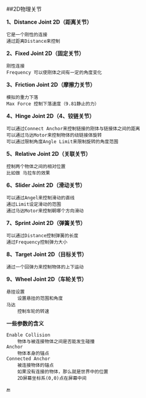 ##2D物理关节

**1、Distance Joint 2D（距离关节）**

    它是一个刚性的连接
    通过距离Distance来控制

**2、Fixed Joint 2D（固定关节）**

    刚性连接
    Frequency 可以使刚体之间有一定的角度变化

**3、Friction Joint 2D（摩擦力关节）**

    模拟的重力下落
    Max Force 控制下落速度（9.81静止的力）

**4、Hinge Joint 2D（4、铰链关节）**

    可以通过Connect Anchor来控制链接的刚体与链接体之间的距离
    可以通过马达Motor来控制物体的绕链接体旋转
    可以通过限制角度Angle Limit来限制旋转的角度范围

**5、Relative Joint 2D（关联关节）**

    控制两个物体之间的相对位置
    比如做 马拉车的效果

**6、Slider Joint 2D（滑动关节）**

    可以通过Angel来控制滑动的直线
    通过Limit设定滑动的范围
    通过马达Motor来控制朝哪个方向滑动

**7、Sprint Joint 2D（弹簧关节）**

    可以通过Distance控制弹簧的长度
    通过Frequency控制弹力大小

**8、Target Joint 2D（目标关节）**

    通过一个回弹力来控制物体的上下运动

**9、Wheel Joint 2D（车轮关节）**

    悬挂设置
        设置悬挂的范围和角度
    马达
        控制车轮的转速

**一些参数的含义**

    Enable Collision
        物体与被连接物体之间是否能发生碰撞
    Anchor 
        物体本身的锚点
    Connected Anchor
        被连接物体的锚点
        如果没有连接的物体，那么就是世界中的位置
        2D屏幕坐标系(0,0)点在屏幕中间


🔚


